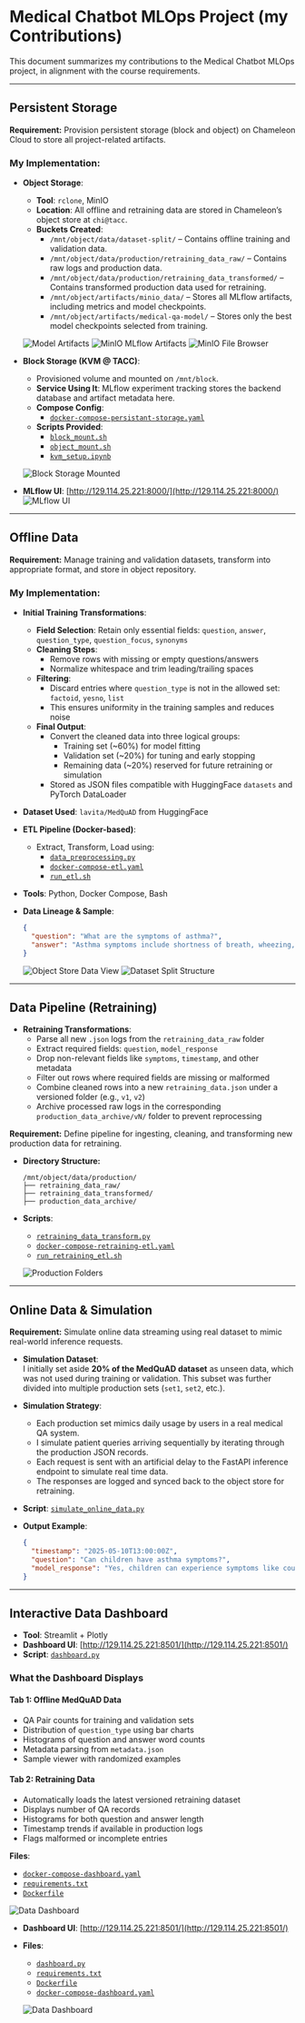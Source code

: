 
# Medical Chatbot MLOps Project (my Contributions)

This document summarizes my contributions to the Medical Chatbot MLOps project, in alignment with the course requirements.

---

## Persistent Storage

**Requirement:** Provision persistent storage (block and object) on Chameleon Cloud to store all project-related artifacts.

### My Implementation:

- **Object Storage**:

  - **Tool**: `rclone`, MinIO
  - **Location**: All offline and retraining data are stored in Chameleon’s object store at `chi@tacc`.
  - **Buckets Created**:
    - `/mnt/object/data/dataset-split/` – Contains offline training and validation data.
    - `/mnt/object/data/production/retraining_data_raw/` – Contains raw logs and production data.
    - `/mnt/object/data/production/retraining_data_transformed/` – Contains transformed production data used for retraining.
    - `/mnt/object/artifacts/minio_data/` – Stores all MLflow artifacts, including metrics and model checkpoints.
    - `/mnt/object/artifacts/medical-qa-model/` – Stores only the best model checkpoints selected from training.

  ![Model Artifacts](images/model_artifacts.png)
  ![MinIO MLflow Artifacts](images/minio_artifacts.png)
  ![MinIO File Browser](images/minio_browser.png)

- **Block Storage (KVM @ TACC)**:

  - Provisioned volume and mounted on `/mnt/block`.
  - **Service Using It**: MLflow experiment tracking stores the backend database and artifact metadata here.
  - **Compose Config**:
    - [`docker-compose-persistant-storage.yaml`](https://github.com/phoenix1881/Medical-Chatbot-MLOps/blob/main/Geetha/docker/docker-compose-persistant-storage.yaml)
  - **Scripts Provided**:
    - [`block_mount.sh`](https://github.com/phoenix1881/Medical-Chatbot-MLOps/blob/main/Geetha/scripts/block_mount.sh)
    - [`object_mount.sh`](https://github.com/phoenix1881/Medical-Chatbot-MLOps/blob/main/Geetha/scripts/object_mount.sh)
    - [`kvm_setup.ipynb`](https://github.com/phoenix1881/Medical-Chatbot-MLOps/blob/main/Geetha/scripts/kvm_setup.ipynb)

  ![Block Storage Mounted](images/block_storage.png)

- **MLflow UI**: [http://129.114.25.221:8000/](http://129.114.25.221:8000/)
  ![MLflow UI](images/mlflow_ui.png)

---

## Offline Data

**Requirement:** Manage training and validation datasets, transform into appropriate format, and store in object repository.

### My Implementation:

- **Initial Training Transformations**:
    - **Field Selection**: Retain only essential fields: `question`, `answer`, `question_type`, `question_focus`, `synonyms`
    - **Cleaning Steps**:
        - Remove rows with missing or empty questions/answers
        - Normalize whitespace and trim leading/trailing spaces
    - **Filtering**:
        - Discard entries where `question_type` is not in the allowed set: `factoid`, `yesno`, `list`
        - This ensures uniformity in the training samples and reduces noise
    - **Final Output**:
        - Convert the cleaned data into three logical groups:
            - Training set (~60%) for model fitting
            - Validation set (~20%) for tuning and early stopping
            - Remaining data (~20%) reserved for future retraining or simulation
        - Stored as JSON files compatible with HuggingFace `datasets` and PyTorch DataLoader

- **Dataset Used**: `lavita/MedQuAD` from HuggingFace

- **ETL Pipeline (Docker-based)**:
  - Extract, Transform, Load using:
    - [`data_preprocessing.py`](https://github.com/phoenix1881/Medical-Chatbot-MLOps/blob/main/Geetha/data_preprocessing.py)
    - [`docker-compose-etl.yaml`](https://github.com/phoenix1881/Medical-Chatbot-MLOps/blob/main/Geetha/docker/docker-compose-etl.yaml)
    - [`run_etl.sh`](https://github.com/phoenix1881/Medical-Chatbot-MLOps/blob/main/Geetha/scripts/run_etl.sh)

- **Tools**: Python, Docker Compose, Bash

- **Data Lineage & Sample**:
  ```json
  {
    "question": "What are the symptoms of asthma?",
    "answer": "Asthma symptoms include shortness of breath, wheezing, and chest tightness."
  }
  ```

  ![Object Store Data View](images/object_data.png)
  ![Dataset Split Structure](images/dataset_split.png)

---

## Data Pipeline (Retraining)

- **Retraining Transformations**:
    - Parse all new `.json` logs from the `retraining_data_raw` folder
    - Extract required fields: `question`, `model_response`
    - Drop non-relevant fields like `symptoms`, `timestamp`, and other metadata
    - Filter out rows where required fields are missing or malformed
    - Combine cleaned rows into a new `retraining_data.json` under a versioned folder (e.g., `v1`, `v2`)
    - Archive processed raw logs in the corresponding `production_data_archive/vN/` folder to prevent reprocessing

**Requirement:** Define pipeline for ingesting, cleaning, and transforming new production data for retraining.

- **Directory Structure:**

  ```
  /mnt/object/data/production/
  ├── retraining_data_raw/
  ├── retraining_data_transformed/
  ├── production_data_archive/
  ```

- **Scripts**:
  - [`retraining_data_transform.py`](https://github.com/phoenix1881/Medical-Chatbot-MLOps/blob/main/Geetha/retraining_data_transform.py)
  - [`docker-compose-retraining-etl.yaml`](https://github.com/phoenix1881/Medical-Chatbot-MLOps/blob/main/Geetha/docker/docker-compose-retraining-etl.yaml)
  - [`run_retraining_etl.sh`](https://github.com/phoenix1881/Medical-Chatbot-MLOps/blob/main/Geetha/scripts/run_retraining_etl.sh)

  ![Production Folders](images/production_pipeline.png)

---

## Online Data & Simulation

**Requirement:** Simulate online data streaming using real dataset to mimic real-world inference requests.

- **Simulation Dataset**:  
  I initially set aside **20% of the MedQuAD dataset** as unseen data, which was not used during training or validation. This subset was further divided into multiple production sets (`set1`, `set2`, etc.).

- **Simulation Strategy**:
  - Each production set mimics daily usage by users in a real medical QA system.
  - I simulate patient queries arriving sequentially by iterating through the production JSON records.
  - Each request is sent with an artificial delay to the FastAPI inference endpoint to simulate real time data.
  - The responses are logged and synced back to the object store for retraining.

- **Script**: [`simulate_online_data.py`](https://github.com/phoenix1881/Medical-Chatbot-MLOps/blob/main/Geetha/simulate_online_data.py)

- **Output Example**:
  ```json
  {
    "timestamp": "2025-05-10T13:00:00Z",
    "question": "Can children have asthma symptoms?",
    "model_response": "Yes, children can experience symptoms like coughing and wheezing."
  }
  ```

---

## Interactive Data Dashboard

- **Tool**: Streamlit + Plotly
- **Dashboard UI**: [http://129.114.25.221:8501/](http://129.114.25.221:8501/)
- **Script**: [`dashboard.py`](https://github.com/phoenix1881/Medical-Chatbot-MLOps/blob/main/Geetha/dashboard.py)

### What the Dashboard Displays

#### Tab 1: Offline MedQuAD Data
- QA Pair counts for training and validation sets
- Distribution of `question_type` using bar charts
- Histograms of question and answer word counts
- Metadata parsing from `metadata.json`
- Sample viewer with randomized examples

#### Tab 2: Retraining Data
- Automatically loads the latest versioned retraining dataset
- Displays number of QA records
- Histograms for both question and answer length
- Timestamp trends if available in production logs
- Flags malformed or incomplete entries

**Files**:
- [`docker-compose-dashboard.yaml`](https://github.com/phoenix1881/Medical-Chatbot-MLOps/blob/main/Geetha/docker/docker-compose-dashboard.yaml)
- [`requirements.txt`](https://github.com/phoenix1881/Medical-Chatbot-MLOps/blob/main/Geetha/requirements.txt)
- [`Dockerfile`](https://github.com/phoenix1881/Medical-Chatbot-MLOps/blob/main/Geetha/Dockerfile)

![Data Dashboard](images/data_dashboard.png)
- **Dashboard UI**: [http://129.114.25.221:8501/](http://129.114.25.221:8501/)
- **Files**:
  - [`dashboard.py`](https://github.com/phoenix1881/Medical-Chatbot-MLOps/blob/main/Geetha/dashboard.py)
  - [`requirements.txt`](https://github.com/phoenix1881/Medical-Chatbot-MLOps/blob/main/Geetha/requirements.txt)
  - [`Dockerfile`](https://github.com/phoenix1881/Medical-Chatbot-MLOps/blob/main/Geetha/Dockerfile)
  - [`docker-compose-dashboard.yaml`](https://github.com/phoenix1881/Medical-Chatbot-MLOps/blob/main/Geetha/docker/docker-compose-dashboard.yaml)

  ![Data Dashboard](images/data_dashboard.png)

